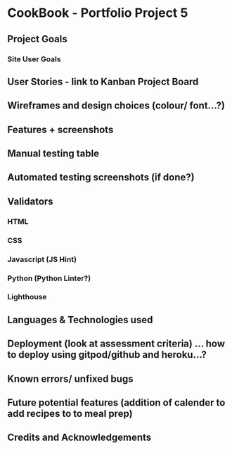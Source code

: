 # CookBook - Portfolio Project 5

## Project Goals
### Site User Goals

## User Stories - link to Kanban Project Board

## Wireframes and design choices (colour/ font...?)

## Features + screenshots

## Manual testing table
## Automated testing screenshots (if done?)

## Validators
### HTML
### CSS
### Javascript (JS Hint)
### Python (Python Linter?)
### Lighthouse

## Languages & Technologies used

## Deployment (look at assessment criteria) ... how to deploy using gitpod/github and heroku...?

## Known errors/ unfixed bugs
## Future potential features (addition of calender to add recipes to to meal prep)

## Credits and Acknowledgements